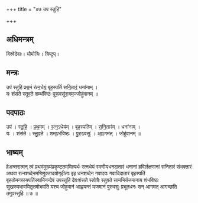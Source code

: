 +++
title = "०७ उप स्तुहि"

+++
## अधिमन्त्रम्
विश्वेदेवाः। भौमोत्रिः। त्रिष्टुप्।

## मन्त्रः
उप॑ स्तुहि प्रथ॒मं र॑त्न॒धेयं॒ बृह॒स्पतिं॑ सनि॒तारं॒ धना॑नाम् ।  
यः शंस॑ते स्तुव॒ते शम्भ॑विष्ठः पुरू॒वसु॑रा॒गम॒ज्जोहु॑वानम् ॥

## पदपाठः
उप॑ । स्तु॒हि॒ । प्र॒थ॒मम् । र॒त्न॒ऽधेय॑म् । बृह॒स्पति॑म् । स॒नि॒तार॑म् । धना॑नाम् ।  
यः । शंस॑ते । स्तु॒व॒ते । शम्ऽभ॑विष्ठः । पु॒रु॒ऽवसुः॑ । आ॒ऽगम॑त् । जोहु॑वानम् ॥

## भाष्यम्
हेअन्तरात्मन् त्वं प्रथमंमुख्यंप्रकृष्टतममित्यर्थः रत्नधेयं रमणीयधनदातारं धनानां हविर्लक्षणानां सनितारं संभक्तारं अथवा रत्नशब्देनमणिमुक्तादयोगृहीताः इह धनशब्देन गवादयः गवादिदातारं बृहस्पतिं बृहतोमन्त्रस्यपतिंस्वामिनन्देवं उपस्तुहि देवःशंसते स्तोत्रैः स्तुवते सामभिर्यजमानाय शंभविष्ठः सुखस्यभावयितृतमोभवति यश्च जोहुवानं आह्वयन्तं यजमानं पुरुवसुः प्रभूतधनः सन् आगमत् आगच्छति तमुपस्तुहि ॥ ७ ॥
